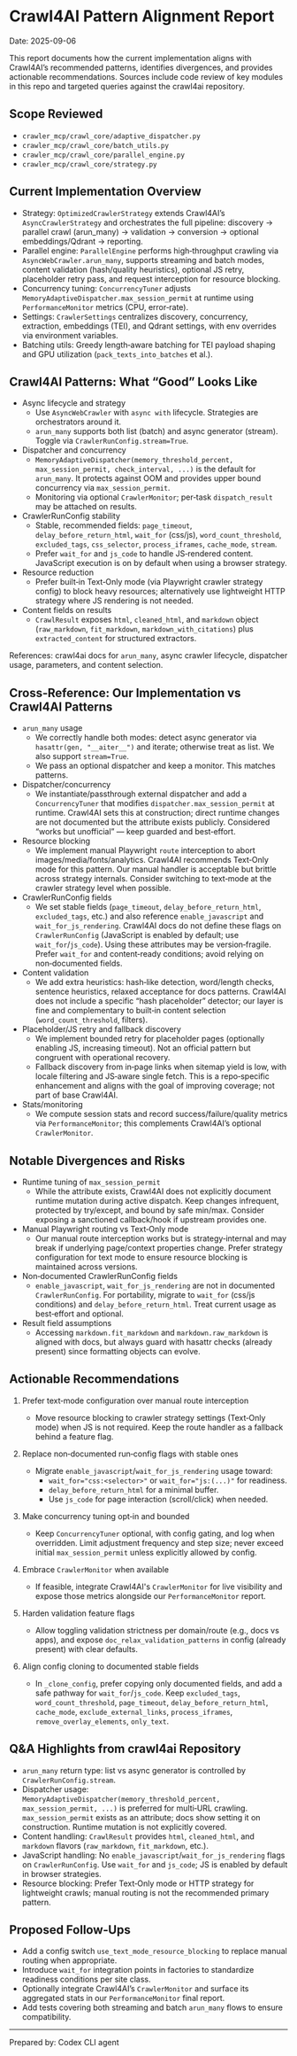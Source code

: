# Crawl4AI Pattern Alignment Report

Date: 2025-09-06

This report documents how the current implementation aligns with Crawl4AI’s recommended patterns, identifies divergences, and provides actionable recommendations. Sources include code review of key modules in this repo and targeted queries against the crawl4ai repository.

## Scope Reviewed

- `crawler_mcp/crawl_core/adaptive_dispatcher.py`
- `crawler_mcp/crawl_core/batch_utils.py`
- `crawler_mcp/crawl_core/parallel_engine.py`
- `crawler_mcp/crawl_core/strategy.py`


## Current Implementation Overview

- Strategy: `OptimizedCrawlerStrategy` extends Crawl4AI’s `AsyncCrawlerStrategy` and orchestrates the full pipeline: discovery → parallel crawl (arun_many) → validation → conversion → optional embeddings/Qdrant → reporting.
- Parallel engine: `ParallelEngine` performs high‑throughput crawling via `AsyncWebCrawler.arun_many`, supports streaming and batch modes, content validation (hash/quality heuristics), optional JS retry, placeholder retry pass, and request interception for resource blocking.
- Concurrency tuning: `ConcurrencyTuner` adjusts `MemoryAdaptiveDispatcher.max_session_permit` at runtime using `PerformanceMonitor` metrics (CPU, error‑rate).
- Settings: `CrawlerSettings` centralizes discovery, concurrency, extraction, embeddings (TEI), and Qdrant settings, with env overrides via environment variables.
- Batching utils: Greedy length‑aware batching for TEI payload shaping and GPU utilization (`pack_texts_into_batches` et al.).

## Crawl4AI Patterns: What “Good” Looks Like

- Async lifecycle and strategy
  - Use `AsyncWebCrawler` with `async with` lifecycle. Strategies are orchestrators around it.
  - `arun_many` supports both list (batch) and async generator (stream). Toggle via `CrawlerRunConfig.stream=True`.
- Dispatcher and concurrency
  - `MemoryAdaptiveDispatcher(memory_threshold_percent, max_session_permit, check_interval, ...)` is the default for `arun_many`. It protects against OOM and provides upper bound concurrency via `max_session_permit`.
  - Monitoring via optional `CrawlerMonitor`; per‑task `dispatch_result` may be attached on results.
- CrawlerRunConfig stability
  - Stable, recommended fields: `page_timeout`, `delay_before_return_html`, `wait_for` (css/js), `word_count_threshold`, `excluded_tags`, `css_selector`, `process_iframes`, `cache_mode`, `stream`.
  - Prefer `wait_for` and `js_code` to handle JS‑rendered content. JavaScript execution is on by default when using a browser strategy.
- Resource reduction
  - Prefer built‑in Text‑Only mode (via Playwright crawler strategy config) to block heavy resources; alternatively use lightweight HTTP strategy where JS rendering is not needed.
- Content fields on results
  - `CrawlResult` exposes `html`, `cleaned_html`, and `markdown` object (`raw_markdown`, `fit_markdown`, `markdown_with_citations`) plus `extracted_content` for structured extractors.

References: crawl4ai docs for `arun_many`, async crawler lifecycle, dispatcher usage, parameters, and content selection.

## Cross‑Reference: Our Implementation vs Crawl4AI Patterns

- `arun_many` usage
  - We correctly handle both modes: detect async generator via `hasattr(gen, "__aiter__")` and iterate; otherwise treat as list. We also support `stream=True`.
  - We pass an optional dispatcher and keep a monitor. This matches patterns.
- Dispatcher/concurrency
  - We instantiate/passthrough external dispatcher and add a `ConcurrencyTuner` that modifies `dispatcher.max_session_permit` at runtime. Crawl4AI sets this at construction; direct runtime changes are not documented but the attribute exists publicly. Considered “works but unofficial” — keep guarded and best‑effort.
- Resource blocking
  - We implement manual Playwright `route` interception to abort images/media/fonts/analytics. Crawl4AI recommends Text‑Only mode for this pattern. Our manual handler is acceptable but brittle across strategy internals. Consider switching to text‑mode at the crawler strategy level when possible.
- CrawlerRunConfig fields
  - We set stable fields (`page_timeout`, `delay_before_return_html`, `excluded_tags`, etc.) and also reference `enable_javascript` and `wait_for_js_rendering`. Crawl4AI docs do not define these flags on `CrawlerRunConfig` (JavaScript is enabled by default; use `wait_for`/`js_code`). Using these attributes may be version‑fragile. Prefer `wait_for` and content‑ready conditions; avoid relying on non‑documented fields.
- Content validation
  - We add extra heuristics: hash‑like detection, word/length checks, sentence heuristics, relaxed acceptance for docs patterns. Crawl4AI does not include a specific “hash placeholder” detector; our layer is fine and complementary to built‑in content selection (`word_count_threshold`, filters).
- Placeholder/JS retry and fallback discovery
  - We implement bounded retry for placeholder pages (optionally enabling JS, increasing timeout). Not an official pattern but congruent with operational recovery.
  - Fallback discovery from in‑page links when sitemap yield is low, with locale filtering and JS‑aware single fetch. This is a repo‑specific enhancement and aligns with the goal of improving coverage; not part of base Crawl4AI.
- Stats/monitoring
  - We compute session stats and record success/failure/quality metrics via `PerformanceMonitor`; this complements Crawl4AI’s optional `CrawlerMonitor`.

## Notable Divergences and Risks

- Runtime tuning of `max_session_permit`
  - While the attribute exists, Crawl4AI does not explicitly document runtime mutation during active dispatch. Keep changes infrequent, protected by try/except, and bound by safe min/max. Consider exposing a sanctioned callback/hook if upstream provides one.
- Manual Playwright routing vs Text‑Only mode
  - Our manual route interception works but is strategy‑internal and may break if underlying page/context properties change. Prefer strategy configuration for text mode to ensure resource blocking is maintained across versions.
- Non‑documented CrawlerRunConfig fields
  - `enable_javascript`, `wait_for_js_rendering` are not in documented `CrawlerRunConfig`. For portability, migrate to `wait_for` (css/js conditions) and `delay_before_return_html`. Treat current usage as best‑effort and optional.
- Result field assumptions
  - Accessing `markdown.fit_markdown` and `markdown.raw_markdown` is aligned with docs, but always guard with hasattr checks (already present) since formatting objects can evolve.

## Actionable Recommendations

1. Prefer text‑mode configuration over manual route interception
   - Move resource blocking to crawler strategy settings (Text‑Only mode) when JS is not required. Keep the route handler as a fallback behind a feature flag.

2. Replace non‑documented run‑config flags with stable ones
   - Migrate `enable_javascript`/`wait_for_js_rendering` usage toward:
     - `wait_for="css:<selector>"` or `wait_for="js:(...)"` for readiness.
     - `delay_before_return_html` for a minimal buffer.
     - Use `js_code` for page interaction (scroll/click) when needed.

3. Make concurrency tuning opt‑in and bounded
   - Keep `ConcurrencyTuner` optional, with config gating, and log when overridden. Limit adjustment frequency and step size; never exceed initial `max_session_permit` unless explicitly allowed by config.

4. Embrace `CrawlerMonitor` when available
   - If feasible, integrate Crawl4AI's `CrawlerMonitor` for live visibility and expose those metrics alongside our `PerformanceMonitor` report.

5. Harden validation feature flags
   - Allow toggling validation strictness per domain/route (e.g., docs vs apps), and expose `doc_relax_validation_patterns` in config (already present) with clear defaults.

6. Align config cloning to documented stable fields
   - In `_clone_config`, prefer copying only documented fields, and add a safe pathway for `wait_for`/`js_code`. Keep `excluded_tags`, `word_count_threshold`, `page_timeout`, `delay_before_return_html`, `cache_mode`, `exclude_external_links`, `process_iframes`, `remove_overlay_elements`, `only_text`.

## Q&A Highlights from crawl4ai Repository

- `arun_many` return type: list vs async generator is controlled by `CrawlerRunConfig.stream`.
- Dispatcher usage: `MemoryAdaptiveDispatcher(memory_threshold_percent, max_session_permit, ...)` is preferred for multi‑URL crawling. `max_session_permit` exists as an attribute; docs show setting it on construction. Runtime mutation is not explicitly covered.
- Content handling: `CrawlResult` provides `html`, `cleaned_html`, and `markdown` flavors (`raw_markdown`, `fit_markdown`, etc.).
- JavaScript handling: No `enable_javascript`/`wait_for_js_rendering` flags on `CrawlerRunConfig`. Use `wait_for` and `js_code`; JS is enabled by default in browser strategies.
- Resource blocking: Prefer Text‑Only mode or HTTP strategy for lightweight crawls; manual routing is not the recommended primary pattern.

## Proposed Follow‑Ups

- Add a config switch `use_text_mode_resource_blocking` to replace manual routing when appropriate.
- Introduce `wait_for` integration points in factories to standardize readiness conditions per site class.
- Optionally integrate Crawl4AI’s `CrawlerMonitor` and surface its aggregated stats in our `PerformanceMonitor` final report.
- Add tests covering both streaming and batch `arun_many` flows to ensure compatibility.

---

Prepared by: Codex CLI agent
